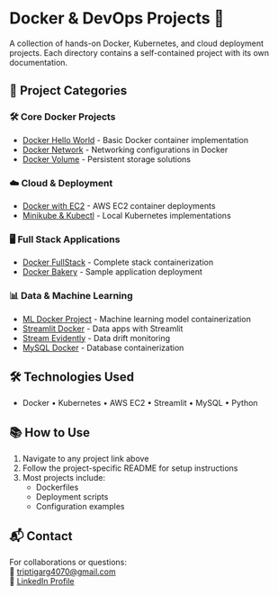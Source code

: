 # Docker & DevOps Projects 🐳

A collection of hands-on Docker, Kubernetes, and cloud deployment projects. Each directory contains a self-contained project with its own documentation.

## 🚀 Project Categories

### 🛠️ Core Docker Projects
- [Docker Hello World](https://github.com/TriptiGarg04/docker-project/tree/main/docker-hello-world) - Basic Docker container implementation
- [Docker Network](https://github.com/TriptiGarg04/docker-project/tree/main/Docker_network) - Networking configurations in Docker
- [Docker Volume](https://github.com/TriptiGarg04/docker-project/tree/main/Docker_volume) - Persistent storage solutions

### ☁️ Cloud & Deployment
- [Docker with EC2](https://github.com/TriptiGarg04/docker-project/tree/main/Docker_EC2) - AWS EC2 container deployments
- [Minikube & Kubectl](https://github.com/TriptiGarg04/docker-project/tree/main/minikube_and_kubectl) - Local Kubernetes implementations

### 🖥️ Full Stack Applications
- [Docker FullStack](https://github.com/TriptiGarg04/docker-project/tree/main/Docker_fullstack/Docker_FullStack) - Complete stack containerization
- [Docker Bakery](https://github.com/TriptiGarg04/docker-project/tree/main/docker-bakery) - Sample application deployment

### 📊 Data & Machine Learning
- [ML Docker Project](https://github.com/TriptiGarg04/docker-project/tree/main/ml-docker-project) - Machine learning model containerization
- [Streamlit Docker](https://github.com/TriptiGarg04/docker-project/tree/main/Streamlit_Docker) - Data apps with Streamlit
- [Stream Evidently](https://github.com/TriptiGarg04/docker-project/tree/main/Stream_evidently) - Data drift monitoring
- [MySQL Docker](https://github.com/TriptiGarg04/docker-project/tree/main/mysql-docker) - Database containerization

## 🛠️ Technologies Used
- Docker • Kubernetes • AWS EC2 • Streamlit • MySQL • Python

## 📚 How to Use
1. Navigate to any project link above
2. Follow the project-specific README for setup instructions
3. Most projects include:
   - Dockerfiles
   - Deployment scripts
   - Configuration examples

## 📬 Contact
For collaborations or questions:  
📧 [triptigarg4070@gmail.com](mailto:triptigarg4070@gmail.com)  
🔗 [LinkedIn Profile](https://linkedin.com/in/triptigarg)
